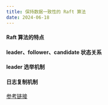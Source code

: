 ```yaml
---
title: 保持数据一致性的 Raft 算法
date: 2024-06-18 
---
```



#### Raft 算法的特点

#### leader、follower、candidate 状态关系

#### leader 选举机制

#### 日志复制机制


[参考链接](http://www.kailing.pub/raft/index.html)